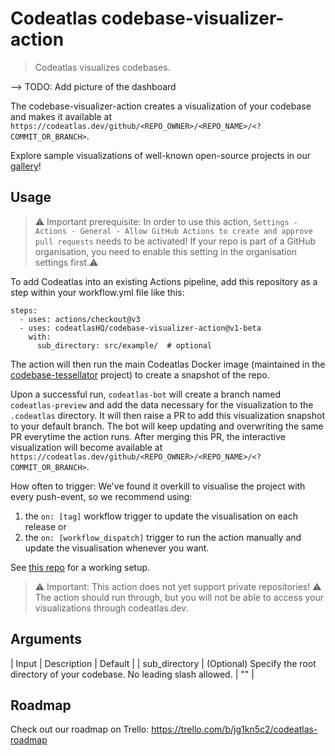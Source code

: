 # Codeatlas codebase-visualizer-action

> Codeatlas visualizes codebases.

--> TODO: Add picture of the dashboard

The codebase-visualizer-action creates a visualization of your codebase and makes it available at `https://codeatlas.dev/github/<REPO_OWNER>/<REPO_NAME>/<?COMMIT_OR_BRANCH>`. 

Explore sample visualizations of well-known open-source projects in our [gallery](codeatlas.dev/gallery)!

## Usage
> ⚠️ Important prerequisite: In order to use this action, `Settings - Actions - General - Allow GitHub Actions to create and approve pull requests` needs to be activated! If your repo is part of a GitHub organisation, you need to enable this setting in the organisation settings first.⚠️

To add Codeatlas into an existing Actions pipeline, add this repository as a step within your workflow.yml file like this:

```
steps:
  - uses: actions/checkout@v3
  - uses: codeatlasHQ/codebase-visualizer-action@v1-beta
  	with:
  	  sub_directory: src/example/  # optional
```

The action will then run the main Codeatlas Docker image (maintained in the [codebase-tessellator](https://github.com/codeatlasHQ/codebase-tessellator) project) to create a snapshot of the repo.

Upon a successful run, `codeatlas-bot` will create a branch named `codeatlas-preview` and add the data necessary for the visualization to the `.codeatlas` directory. It will then raise a PR to add this visualization snapshot to your default branch. The bot will keep updating and overwriting the same PR everytime the action runs. After merging this PR, the interactive visualization will become available at `https://codeatlas.dev/github/<REPO_OWNER>/<REPO_NAME>/<?COMMIT_OR_BRANCH>`.

How often to trigger: 
We've found it overkill to visualise the project with every push-event, so we recommend using:
1) the `on: [tag]` workflow trigger to update the visualisation on each release or
2) the `on: [workflow_dispatch]` trigger to run the action manually and update the visualisation whenever you want.

See [this repo](https://github.com/codeatlasHQ/codebase-tessellator) for a working setup.

> ⚠️ Important: This action does not yet support private repositories! ⚠️
> The action should run through, but you will not be able to access your visualizations through codeatlas.dev.

## Arguments
| Input | Description | Default |
| sub_directory | (Optional) Specify the root directory of your codebase. No leading slash allowed. | "" |

## Roadmap
Check out our roadmap on Trello: https://trello.com/b/jg1kn5c2/codeatlas-roadmap

